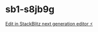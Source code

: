 # sb1-s8jb9g

[Edit in StackBlitz next generation editor ⚡️](https://stackblitz.com/~/github.com/AndresPaulino/sb1-s8jb9g)